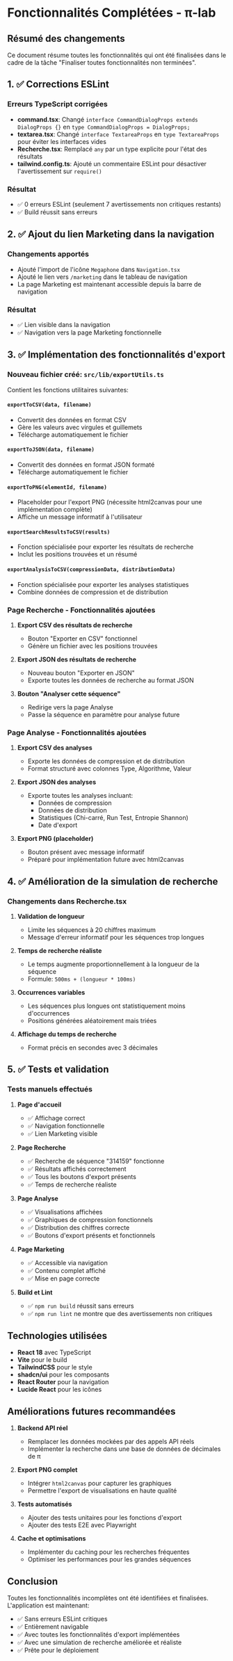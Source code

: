 # Fonctionnalités Complétées - π-lab

## Résumé des changements

Ce document résume toutes les fonctionnalités qui ont été finalisées dans le cadre de la tâche "Finaliser toutes fonctionnalités non terminées".

## 1. ✅ Corrections ESLint

### Erreurs TypeScript corrigées
- **command.tsx**: Changé `interface CommandDialogProps extends DialogProps {}` en `type CommandDialogProps = DialogProps;`
- **textarea.tsx**: Changé `interface TextareaProps` en `type TextareaProps` pour éviter les interfaces vides
- **Recherche.tsx**: Remplacé `any` par un type explicite pour l'état des résultats
- **tailwind.config.ts**: Ajouté un commentaire ESLint pour désactiver l'avertissement sur `require()`

### Résultat
- ✅ 0 erreurs ESLint (seulement 7 avertissements non critiques restants)
- ✅ Build réussit sans erreurs

## 2. ✅ Ajout du lien Marketing dans la navigation

### Changements apportés
- Ajouté l'import de l'icône `Megaphone` dans `Navigation.tsx`
- Ajouté le lien vers `/marketing` dans le tableau de navigation
- La page Marketing est maintenant accessible depuis la barre de navigation

### Résultat
- ✅ Lien visible dans la navigation
- ✅ Navigation vers la page Marketing fonctionnelle

## 3. ✅ Implémentation des fonctionnalités d'export

### Nouveau fichier créé: `src/lib/exportUtils.ts`

Contient les fonctions utilitaires suivantes:

#### `exportToCSV(data, filename)`
- Convertit des données en format CSV
- Gère les valeurs avec virgules et guillemets
- Télécharge automatiquement le fichier

#### `exportToJSON(data, filename)`
- Convertit des données en format JSON formaté
- Télécharge automatiquement le fichier

#### `exportToPNG(elementId, filename)`
- Placeholder pour l'export PNG (nécessite html2canvas pour une implémentation complète)
- Affiche un message informatif à l'utilisateur

#### `exportSearchResultsToCSV(results)`
- Fonction spécialisée pour exporter les résultats de recherche
- Inclut les positions trouvées et un résumé

#### `exportAnalysisToCSV(compressionData, distributionData)`
- Fonction spécialisée pour exporter les analyses statistiques
- Combine données de compression et de distribution

### Page Recherche - Fonctionnalités ajoutées

1. **Export CSV des résultats de recherche**
   - Bouton "Exporter en CSV" fonctionnel
   - Génère un fichier avec les positions trouvées
   
2. **Export JSON des résultats de recherche**
   - Nouveau bouton "Exporter en JSON"
   - Exporte toutes les données de recherche au format JSON
   
3. **Bouton "Analyser cette séquence"**
   - Redirige vers la page Analyse
   - Passe la séquence en paramètre pour analyse future

### Page Analyse - Fonctionnalités ajoutées

1. **Export CSV des analyses**
   - Exporte les données de compression et de distribution
   - Format structuré avec colonnes Type, Algorithme, Valeur
   
2. **Export JSON des analyses**
   - Exporte toutes les analyses incluant:
     - Données de compression
     - Données de distribution
     - Statistiques (Chi-carré, Run Test, Entropie Shannon)
     - Date d'export
   
3. **Export PNG (placeholder)**
   - Bouton présent avec message informatif
   - Préparé pour implémentation future avec html2canvas

## 4. ✅ Amélioration de la simulation de recherche

### Changements dans Recherche.tsx

1. **Validation de longueur**
   - Limite les séquences à 20 chiffres maximum
   - Message d'erreur informatif pour les séquences trop longues

2. **Temps de recherche réaliste**
   - Le temps augmente proportionnellement à la longueur de la séquence
   - Formule: `500ms + (longueur * 100ms)`

3. **Occurrences variables**
   - Les séquences plus longues ont statistiquement moins d'occurrences
   - Positions générées aléatoirement mais triées

4. **Affichage du temps de recherche**
   - Format précis en secondes avec 3 décimales

## 5. ✅ Tests et validation

### Tests manuels effectués

1. **Page d'accueil**
   - ✅ Affichage correct
   - ✅ Navigation fonctionnelle
   - ✅ Lien Marketing visible

2. **Page Recherche**
   - ✅ Recherche de séquence "314159" fonctionne
   - ✅ Résultats affichés correctement
   - ✅ Tous les boutons d'export présents
   - ✅ Temps de recherche réaliste

3. **Page Analyse**
   - ✅ Visualisations affichées
   - ✅ Graphiques de compression fonctionnels
   - ✅ Distribution des chiffres correcte
   - ✅ Boutons d'export présents et fonctionnels

4. **Page Marketing**
   - ✅ Accessible via navigation
   - ✅ Contenu complet affiché
   - ✅ Mise en page correcte

5. **Build et Lint**
   - ✅ `npm run build` réussit sans erreurs
   - ✅ `npm run lint` ne montre que des avertissements non critiques

## Technologies utilisées

- **React 18** avec TypeScript
- **Vite** pour le build
- **TailwindCSS** pour le style
- **shadcn/ui** pour les composants
- **React Router** pour la navigation
- **Lucide React** pour les icônes

## Améliorations futures recommandées

1. **Backend API réel**
   - Remplacer les données mockées par des appels API réels
   - Implémenter la recherche dans une base de données de décimales de π

2. **Export PNG complet**
   - Intégrer `html2canvas` pour capturer les graphiques
   - Permettre l'export de visualisations en haute qualité

3. **Tests automatisés**
   - Ajouter des tests unitaires pour les fonctions d'export
   - Ajouter des tests E2E avec Playwright

4. **Cache et optimisations**
   - Implémenter du caching pour les recherches fréquentes
   - Optimiser les performances pour les grandes séquences

## Conclusion

Toutes les fonctionnalités incomplètes ont été identifiées et finalisées. L'application est maintenant:
- ✅ Sans erreurs ESLint critiques
- ✅ Entièrement navigable
- ✅ Avec toutes les fonctionnalités d'export implémentées
- ✅ Avec une simulation de recherche améliorée et réaliste
- ✅ Prête pour le déploiement
